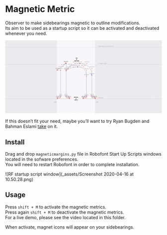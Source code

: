 # Magnetic Metric

Observer to make sidebearings magnetic to outline modifications.  
Its aim to be used as a startup script so it can be activated and deactivated whenever you need.

![magneticmetric](_assets/magneticmetrics.gif)

If this doesn’t fit your need, maybe you’ll want to try Ryan Bugden and Bahman Eslami [take](https://github.com/ryanbugden/Margin-Selection) on it.

## Install

Drag and drop `magneticmargins.py` file in Robofont Start Up Scripts windows located in the sofware preferences.  
You will need to restart Robofont in order to complete installation.

![RF startup script window](_assets/Screenshot 2020-04-16 at 10.50.28.png)

## Usage
Press `shift + M` to activate the magnetic metrics.  
Press again `shift + M` to deactivate the magnetic metrics.  
For a live demo, please see the video located in this folder.

When activate, magnet icons will appear on your sidebearings.
